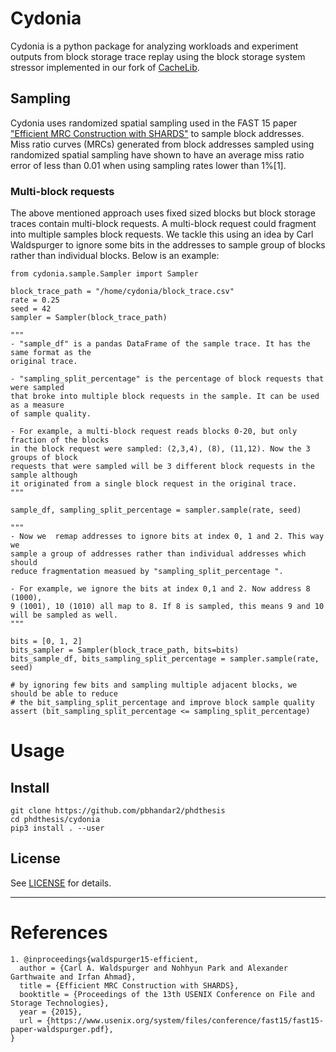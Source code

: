# Cydonia

Cydonia is a python package for analyzing workloads and experiment outputs 
from block storage trace replay using the block storage system stressor implemented
in our fork of [CacheLib](https://github.com/pbhandar2/CacheLib).

## Sampling

Cydonia uses randomized spatial sampling used in the FAST 15 paper ["Efficient MRC Construction with SHARDS"](https://www.usenix.org/system/files/conference/fast15/fast15-paper-waldspurger.pdf) to sample block addresses. Miss ratio curves (MRCs) generated from block addresses sampled using randomized spatial sampling have shown to have an average miss ratio error of less than 0.01 when using sampling rates lower than 1%[1].

### Multi-block requests
The above mentioned approach uses fixed sized blocks but block storage traces contain multi-block requests.
A multi-block request could fragment into multiple samples block requests. We tackle this using an idea by Carl Waldspurger to ignore some bits in the addresses to sample group of blocks rather than individual blocks. Below is an example:

```
from cydonia.sample.Sampler import Sampler

block_trace_path = "/home/cydonia/block_trace.csv"
rate = 0.25
seed = 42
sampler = Sampler(block_trace_path)

"""
- "sample_df" is a pandas DataFrame of the sample trace. It has the same format as the 
original trace. 

- "sampling_split_percentage" is the percentage of block requests that were sampled 
that broke into multiple block requests in the sample. It can be used as a measure 
of sample quality. 

- For example, a multi-block request reads blocks 0-20, but only fraction of the blocks
in the block request were sampled: (2,3,4), (8), (11,12). Now the 3 groups of block 
requests that were sampled will be 3 different block requests in the sample although 
it originated from a single block request in the original trace. 
"""

sample_df, sampling_split_percentage = sampler.sample(rate, seed)

"""
- Now we  remap addresses to ignore bits at index 0, 1 and 2. This way we 
sample a group of addresses rather than individual addresses which should
reduce fragmentation measued by "sampling_split_percentage ".

- For example, we ignore the bits at index 0,1 and 2. Now address 8 (1000),
9 (1001), 10 (1010) all map to 8. If 8 is sampled, this means 9 and 10 
will be sampled as well.
"""

bits = [0, 1, 2]
bits_sampler = Sampler(block_trace_path, bits=bits)
bits_sample_df, bits_sampling_split_percentage = sampler.sample(rate, seed)

# by ignoring few bits and sampling multiple adjacent blocks, we should be able to reduce
# the bit_sampling_split_percentage and improve block sample quality 
assert (bit_sampling_split_percentage <= sampling_split_percentage)

```


# Usage

## Install 
```
git clone https://github.com/pbhandar2/phdthesis
cd phdthesis/cydonia
pip3 install . --user
```


## License
See [LICENSE](LICENSE) for details.

---



# References
```
1. @inproceedings{waldspurger15-efficient,
  author = {Carl A. Waldspurger and Nohhyun Park and Alexander Garthwaite and Irfan Ahmad},
  title = {Efficient MRC Construction with SHARDS},
  booktitle = {Proceedings of the 13th USENIX Conference on File and Storage Technologies},
  year = {2015},
  url = {https://www.usenix.org/system/files/conference/fast15/fast15-paper-waldspurger.pdf},
}
```